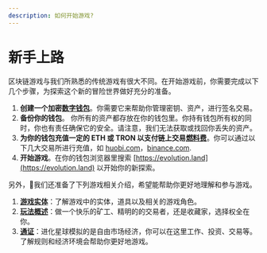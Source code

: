 ```yaml
---
description: 如何开始游戏?
---
```


# 新手上路

区块链游戏与我们所熟悉的传统游戏有很大不同。在开始游戏前，你需要完成以下几个步骤，为探索这个新的冒险世界做好充分的准备。

1. **创建一个加密**[**数字钱包**](preparation.md)。你需要它来帮助你管理密钥、资产，进行签名交易。
2. **备份你的钱包**。 你所有的资产都存放在你的钱包里。你持有钱包所有权的同时，你也有责任确保它的安全。请注意，我们无法获取或找回你丢失的资产。
3. **为你的钱包充值一定的 ETH 或 TRON 以支付链上交易**[**燃料费**](gas-and-fees.md)。你可以通过以下几大交易所进行充值，如 [huobi.com](https://huobi.com)，[binance.com](https://binance.com).
4. **开始游戏**。在你的钱包浏览器里搜索 [https://evolution.land](https://evolution.land) 以开始你的新探索。

另外，我们还准备了下列游戏相关介绍，希望能帮助你更好地理解和参与游戏。

1. [**游戏实体**](../game-entities/)：了解游戏中的实体，道具以及相关的游戏角色。
2. [**玩法概述**](ways-to-play.md)：做一个快乐的矿工、精明的的交易者，还是收藏家，选择权全在你。
3. [**通证**](../tokens/)：进化星球模拟的是自由市场经济，你可以在这里工作、投资、交易等。了解规则和经济环境会帮助你更好地游戏。

